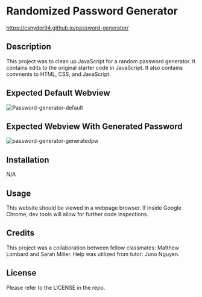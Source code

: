 # Randomized Password Generator

https://csnyder94.github.io/password-generator/

## Description

This project was to clean up JavaScript for a random password generator. It contains edits to the original starter code in JavaScript.  It also contains comments to HTML, CSS, and JavaScript.

## Expected Default Webview

![Password-generator-default](https://user-images.githubusercontent.com/124528804/224122504-7f57adf5-485b-4b1f-94c8-4b42c3f07fb1.png)

## Expected Webview With Generated Password

![password-generator-generatedpw](https://user-images.githubusercontent.com/124528804/224122720-8aaa38d8-5fd5-4ea1-8a59-135ec9faf858.png)

## Installation

N/A

## Usage

This website should be viewed in a webpage browser.  If inside Google Chrome, dev tools will allow for further code inspections.  

## Credits

This project was a collaboration between fellow classmates: Matthew Lombard and Sarah Miller.  Help was utilized from tutor: Juno Nguyen.

## License

Please refer to the LICENSE in the repo.
